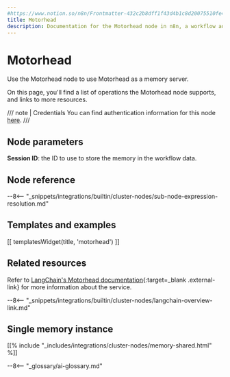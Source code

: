 ```yaml
---
#https://www.notion.so/n8n/Frontmatter-432c2b8dff1f43d4b1c8d20075510fe4
title: Motorhead
description: Documentation for the Motorhead node in n8n, a workflow automation platform. Includes details of operations and configuration, and links to examples and credentials information.
---
```


# Motorhead

Use the Motorhead node to use Motorhead as a memory server.

On this page, you'll find a list of operations the Motorhead node supports, and links to more resources.

/// note | Credentials
You can find authentication information for this node [here](/integrations/builtin/credentials/motorhead/).
///

## Node parameters

**Session ID**: the ID to use to store the memory in the workflow data.

## Node reference

--8<-- "_snippets/integrations/builtin/cluster-nodes/sub-node-expression-resolution.md"

## Templates and examples

<!-- see https://www.notion.so/n8n/Pull-in-templates-for-the-integrations-pages-37c716837b804d30a33b47475f6e3780 -->
[[ templatesWidget(title, 'motorhead') ]]

## Related resources

Refer to [LangChain's Motorhead documentation](https://js.langchain.com/docs/modules/memory/integrations/motorhead_memory){:target=_blank .external-link} for more information about the service.

--8<-- "_snippets/integrations/builtin/cluster-nodes/langchain-overview-link.md"

## Single memory instance

[[% include "_includes/integrations/cluster-nodes/memory-shared.html" %]]

--8<-- "_glossary/ai-glossary.md"
